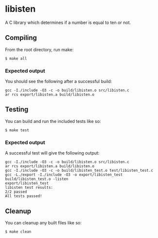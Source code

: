 # libisten
A C library which determines if a number is equal to ten or not.

## Compiling
From the root directory, run make:

```
$ make all
```

### Expected output
You should see the following after a successful build:

```
gcc -I./include -O3 -c -o build/libisten.o src/libisten.c
ar rcs export/libisten.a build/libisten.o
```

## Testing
You can build and run the included tests like so:

```
$ make test
```

### Expected output
A successful test will give the following output:

```
gcc -I./include -O3 -c -o build/libisten.o src/libisten.c
ar rcs export/libisten.a build/libisten.o
gcc -I./include -O3 -c -o build/libisten_test.o test/libisten_test.c
gcc -L./export -I./include -O3 -o export/libisten_test build/libisten_test.o -listen
export/libisten_test
libisten test results:
2/2 passed
All tests passed!
```

## Cleanup
You can cleanup any built files like so:

```
$ make clean
```


